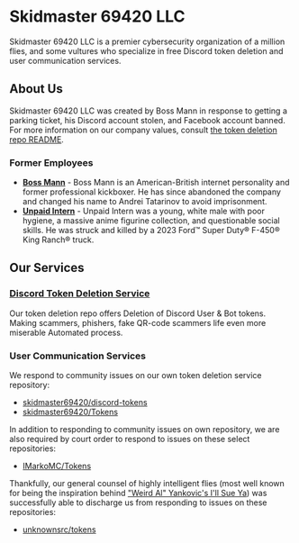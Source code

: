 # Skidmaster 69420 LLC 

Skidmaster 69420 LLC is a premier cybersecurity organization of a million flies, and some vultures who specialize in free Discord token deletion and user communication services. 

## About Us
Skidmaster 69420 LLC was created by Boss Mann in response to getting a parking ticket, his Discord account stolen, and Facebook account banned. For more information on our company values, consult [the token deletion repo README](https://github.com/skidmaster69420/discord-tokens#readme).

### Former Employees
* **[Boss Mann](https://www.youtube.com/watch?v=vtNJMAyeP0s)** - Boss Mann is an American-British internet personality and former professional kickboxer.  He has since abandoned the company and changed his name to Andrei Tatarinov to avoid imprisonment. 
* **[Unpaid Intern](https://www.youtube.com/watch?v=luSRGdUcIvM)** - Unpaid Intern was a young, white male with poor hygiene, a massive anime figurine collection, and questionable social skills. He was struck and killed by a 2023 Ford™ Super Duty® F-450® King Ranch® truck.

## Our Services
### [Discord Token Deletion Service](https://github.com/skidmaster69420/discord-tokens)
Our token deletion repo offers Deletion of Discord User & Bot tokens. Making scammers, phishers, fake QR-code scammers life even more miserable Automated process.

### User Communication Services
We respond to community issues on our own token deletion service repository:

* [skidmaster69420/discord-tokens](https://github.com/skidmaster69420/discord-tokens/issues?q=commenter%3Askidmaster69420+sort%3Aupdated-desc)
* [skidmaster69420/Tokens](https://github.com/skidmaster69420/Tokens/issues?q=commenter%3Askidmaster69420+sort%3Aupdated-desc)

In addition to responding to community issues on own repository, we are also required by court order to respond to issues on these select repositories:

* [IMarkoMC/Tokens](https://github.com/IMarkoMC/Tokens/issues?q=commenter%3Askidmaster69420+sort%3Aupdated-desc)

Thankfully, our general counsel of highly intelligent flies (most well known for being the inspiration behind ["Weird Al" Yankovic's I'll Sue Ya](https://youtu.be/MeXQBHLIPcw)) was successfully able to discharge us from responding to issues on these repositories: 

* [unknownsrc/tokens](https://github.com/unknownsrc/tokens/issues?q=commenter%3Askidmaster69420+sort%3Aupdated-desc)
